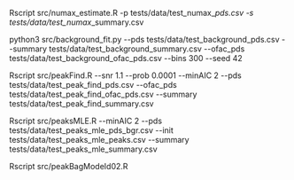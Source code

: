 Rscript src/numax_estimate.R -p tests/data/test_numax_<n>_pds.csv -s tests/data/test_numax_<n>_summary.csv

python3 src/background_fit.py --pds tests/data/test_background_pds.csv --summary tests/data/test_background_summary.csv --ofac_pds tests/data/test_background_ofac_pds.csv --bins 300 --seed 42

Rscript src/peakFind.R --snr 1.1 --prob 0.0001 --minAIC 2 --pds tests/data/test_peak_find_pds.csv --ofac_pds tests/data/test_peak_find_ofac_pds.csv --summary tests/data/test_peak_find_summary.csv

Rscript src/peaksMLE.R --minAIC 2 --pds tests/data/test_peaks_mle_pds_bgr.csv --init tests/data/test_peaks_mle_peaks.csv --summary tests/data/test_peaks_mle_summary.csv

Rscript src/peakBagModeId02.R
